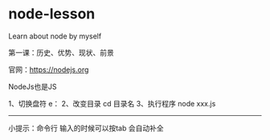 # node-lesson
Learn about node by myself

第一课：历史、优势、现状、前景

官网：https://nodejs.org

NodeJs也是JS

1、切换盘符       e：
2、改变目录       cd  目录名
3、执行程序       node xxx.js

------------------------------------------------------------------

小提示：命令行 输入的时候可以按tab 会自动补全
